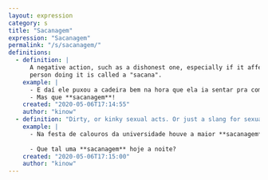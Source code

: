 ```yaml
---
layout: expression
category: s
title: "Sacanagem"
expression: "Sacanagem"
permalink: "/s/sacanagem/"
definitions:
  - definition: |
      A negative action, such as a dishonest one, especially if it affects someone, can be called a "sacanagem". The
      person doing it is called a "sacana".
    example: |
      - E daí ele puxou a cadeira bem na hora que ela ia sentar pra comer.
      - Mas que **sacanagem**!
    created: "2020-05-06T17:14:55"
    author: "kinow"
  - definition: "Dirty, or kinky sexual acts. Or just a slang for sexual intercourse."
    example: |
      - Na festa de calouros da universidade houve a maior **sacanagem** entre calouros no banheiro.
      
      - Que tal uma **sacanagem** hoje a noite?
    created: "2020-05-06T17:15:00"
    author: "kinow"
---
```

